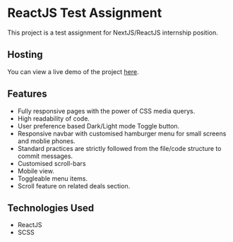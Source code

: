 # ReactJS Test Assignment

This project is a test assignment for NextJS/ReactJS internship position.

## Hosting

You can view a live demo of the project [here](https://test-assignment-mu.vercel.app/).

## Features

- Fully responsive pages with the power of CSS media querys.
- High readability of code.
- User preference based Dark/Light mode Toggle button.
- Responsive navbar with customised hamburger menu for small screens and moblie phones.
- Standard practices are strictly followed from the file/code structure to commit messages. 
- Customised scroll-bars
- Mobile view.
- Toggleable menu items.
- Scroll feature on related deals section.

## Technologies Used

- ReactJS
- SCSS